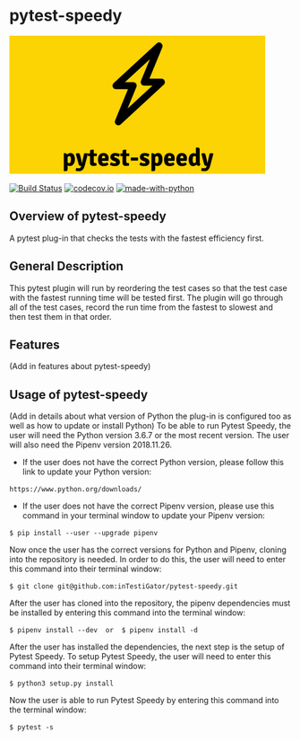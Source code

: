 # pytest-speedy

![logo](.github/pytest-speedy_logo.png "pytest-speedy")

[![Build Status](https://api.travis-ci.com/inTestiGator/pytest-speedy.svg?branch=master)](https://travis-ci.com/inTestiGator/pytest-speedy)
[![codecov.io](http://codecov.io/github/inTestiGator/pytest-speedy/coverage.svg?branch=master)](http://codecov.io/github/inTestiGator/pytest-speedy?branch=master)
[![made-with-python](https://img.shields.io/badge/Made%20with-Python-purple.svg)](https://www.python.org/)

## Overview of pytest-speedy

A pytest plug-in that checks the tests with the fastest efficiency first.

## General Description

This pytest plugin will run by reordering the test cases so that the test case
with the fastest running time will be tested first. The plugin will go through
all of the test cases, record the run time from the fastest to slowest and then
test them in that order.

## Features

(Add in features about pytest-speedy)


## Usage of pytest-speedy

(Add in details about what version of Python the plug-in is configured too as
  well as how to update or install Python)
To be able to run Pytest Speedy, the user will need the Python version 3.6.7 or the most recent version. The user will also need the Pipenv version 2018.11.26.

* If the user does not have the correct Python version, please follow this link to update your Python version:

```
https://www.python.org/downloads/
```

* If the user does not have the correct Pipenv version, please use this command in your terminal window to update your Pipenv version:

```
$ pip install --user --upgrade pipenv
```

Now once the user has the correct versions for Python and Pipenv, cloning into the repository is needed. In order to do this, the user will need to enter this command into their terminal window:

```
$ git clone git@github.com:inTestiGator/pytest-speedy.git
```

After the user has cloned into the repository, the pipenv dependencies must be installed by entering this command into the terminal window:

```
$ pipenv install --dev  or  $ pipenv install -d
```

After the user has installed the dependencies, the next step is the setup of Pytest Speedy. To setup Pytest Speedy, the user will need to enter this command into their terminal window:

```
$ python3 setup.py install
```

Now the user is able to run Pytest Speedy by entering this command into the terminal window:

```
$ pytest -s
```
